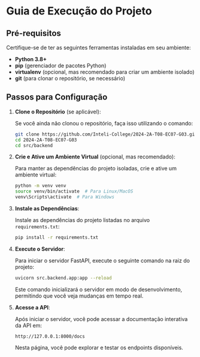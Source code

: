 # Guia de Execução do Projeto

## Pré-requisitos

Certifique-se de ter as seguintes ferramentas instaladas em seu ambiente:

- **Python 3.8+**
- **pip** (gerenciador de pacotes Python)
- **virtualenv** (opcional, mas recomendado para criar um ambiente isolado)
- **git** (para clonar o repositório, se necessário)

## Passos para Configuração

1. **Clone o Repositório** (se aplicável):

   Se você ainda não clonou o repositório, faça isso utilizando o comando:

   ```bash
   git clone https://github.com/Inteli-College/2024-2A-T08-EC07-G03.git
   cd 2024-2A-T08-EC07-G03
   cd src/backend
   ```

2. **Crie e Ative um Ambiente Virtual** (opcional, mas recomendado):

   Para manter as dependências do projeto isoladas, crie e ative um ambiente virtual:

   ```bash
   python -m venv venv
   source venv/bin/activate  # Para Linux/MacOS
   venv\Scripts\activate  # Para Windows
   ```

3. **Instale as Dependências**:

   Instale as dependências do projeto listadas no arquivo `requirements.txt`:

   ```bash
   pip install -r requirements.txt
   ```

4. **Execute o Servidor**:

   Para iniciar o servidor FastAPI, execute o seguinte comando na raiz do projeto:

   ```bash
   uvicorn src.backend.app:app --reload
   ```

   Este comando inicializará o servidor em modo de desenvolvimento, permitindo que você veja mudanças em tempo real.

5. **Acesse a API**:

   Após iniciar o servidor, você pode acessar a documentação interativa da API em:

   ```
   http://127.0.0.1:8000/docs
   ```

   Nesta página, você pode explorar e testar os endpoints disponíveis.
